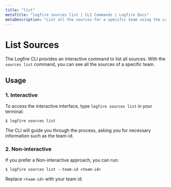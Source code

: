 ```yaml
---
title: "list"
metaTitle: "logfire sources list | CLI Commands | Logfire Docs"
metaDescription: "List all the sources for a specific team using the Logfire CLI."
---
```


# List Sources

The Logfire CLI provides an interactive command to list all sources. With the `sources list` command, you can see all the sources of a specific team.

## Usage

### 1. Interactive

To access the interactive interface, type `logfire sources list` in your terminal:

```terminal
$ logfire sources list
```

The CLI will guide you through the process, asking you for necessary information such as the team-id.

### 2. Non-interactive

If you prefer a Non-interactive approach, you can run:

```terminal
$ logfire sources list --team-id <team-id>
```

Replace `<team-id>` with your team id.